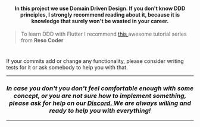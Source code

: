 <h4 align="center"> 
    In this project we use <b> Domain Driven Design. </b>
    If you don't know DDD principles, I strongly recommend reading about it,
    because it is knowledge that surely won't be wasted in your career. 
</h4>

> To learn DDD with Flutter I recommend <a href ="https://www.youtube.com/watch?v=RMiN59x3uH0&list=PLB6lc7nQ1n4iS5p-IezFFgqP6YvAJy84"> this </a> awesome tutorial series from <b> Reso Coder </b> 

#

If your commits add or change any functionality, please consider writing tests for it or 
ask somebody to help you with that. 


---

<h3 align="center"> 
    <i> 
        In case you don't  you don't feel comfortable enough with some concept, or you are not sure how to implement something, 
        please ask for help on our <a href="https://discord.gg/WtyXXRqvSx"> Discord. </a> We are always willing and ready to help you with everything! 
    </i>
</h3>

---

